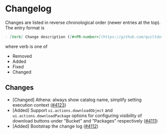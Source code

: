 # Changelog

Changes are listed in reverse chronological order (newer entries at the top).
The entry format is

```markdown
- [Verb] Change description ([#<PR-number>](https://github.com/quiltdata/quilt/pull/<PR-number>))
```

where verb is one of

- Removed
- Added
- Fixed
- Changed

## Changes

- [Changed] Athena: always show catalog name, simplify setting execution context
([#4123](https://github.com/quiltdata/quilt/pull/4123))
- [Added] Support `ui.actions.downloadObject` and `ui.actions.downloadPackage`
options for configuring visibility of download buttons under "Bucket"
and "Packages" respectively
([#4111](https://github.com/quiltdata/quilt/pull/4111))
- [Added] Bootstrap the change log
([#4112](https://github.com/quiltdata/quilt/pull/4112))
